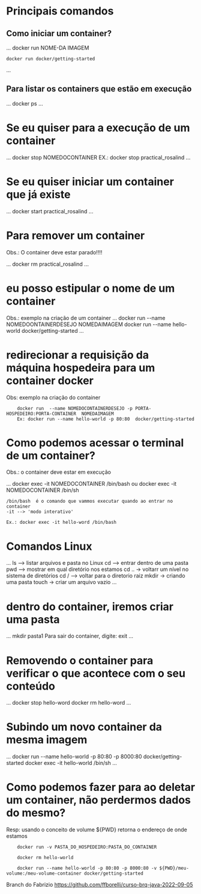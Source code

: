 # Principais comandos

## Como iniciar um container?

...
    docker run NOME-DA IMAGEM

    docker run docker/getting-started
...

## Para listar os containers que estão em execução

...
    docker ps
...

# Se eu quiser para a execução de um container

...
    docker stop NOMEDOCONTAINER
    EX.: docker stop practical_rosalind
...

# Se eu quiser iniciar um container que já existe

...
    docker start practical_rosalind
...

# Para remover um container

Obs.: O container deve estar parado!!!!

...
    docker rm practical_rosalind
...

# eu posso estipular o nome de um container

Obs.: exemplo na criação de um container
...
    docker run --name NOMEDOONTAINERDESEJO NOMEDAIMAGEM
    docker run --name hello-world  docker/getting-started
...

# redirecionar a requisição da máquina hospedeira para um container docker

Obs: exemplo na criação do container


```
    docker run  --name NOMEDOCONTAINERDESEJO -p PORTA-HOSPEDEIRO:PORTA-CONTAINER  NOMEDAIMAGEM
    Ex: docker run --name hello-world -p 80:80  docker/getting-started
```

# Como podemos acessar o terminal de um container?

Obs.: o container deve estar em execução

...
    docker exec -it NOMEDOCONTAINER /bin/bash ou 
    docker exec -it NOMEDOCONTAINER /bin/sh

    /bin/bash  é o comando que vammos executar quando ao entrar no container
    -it --> 'modo interativo'

    Ex.: docker exec -it hello-word /bin/bash

# Comandos Linux
...
    ls   --> listar arquivos e pasta no Linux
    cd   --> entrar dentro de uma pasta
    pwd  --> mostrar em qual diretório nos estamos
    cd .. -> voltarr um nível no sistema de diretórios
    cd / --> voltar para o diretorio raiz
    mkdir -> criando uma pasta 
    touch -> criar um arquivo vazio
...

# dentro do container, iremos criar uma pasta
...
    mkdir pasta1
Para sair do container, digite: exit
...

# Removendo o container para verificar o que acontece com o seu conteúdo
...
    docker stop hello-word
    docker rm hello-word
...

# Subindo um novo container da mesma imagem
...
    docker run --name hello-world -p 80:80 -p 8000:80  docker/getting-started
    docker exec -it hello-world /bin/sh
...

# Como podemos fazer para ao deletar um container, não perdermos dados do mesmo?

Resp: usando o conceito de volume
    ${PWD} retorna o endereço de onde estamos
```
    docker run -v PASTA_DO_HOSPEDEIRO:PASTA_DO_CONTAINER

    docker rm hello-world
    
    docker run --name hello-world -p 80:80 -p 8000:80 -v ${PWD}/meu-volume:/meu-volume-container docker/getting-started
```


Branch do Fabrizio
https://github.com/ffborelli/curso-brq-java-2022-09-05